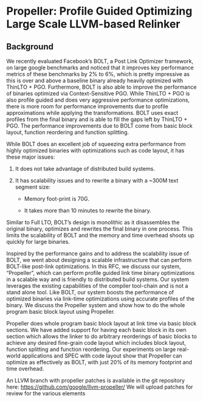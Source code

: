# Propeller: Profile Guided Optimizing Large Scale LLVM-based Relinker

## Background

We recently evaluated Facebook’s BOLT, a Post Link Optimizer
framework, on large google benchmarks and noticed that it improves key
performance metrics of these benchmarks by 2% to 6%, which is pretty
impressive as this is over and above a baseline binary already heavily
optimized with ThinLTO + PGO. Furthermore, BOLT is also able to
improve the performance of binaries optimized via Context-Sensitive
PGO. While ThinLTO + PGO is also profile guided and does very
aggressive performance optimizations, there is more room for
performance improvements due to profile approximations while applying
the transformations. BOLT uses exact profiles from the final binary
and is able to fill the gaps left by ThinLTO + PGO. The performance
improvements due to BOLT come from basic block layout, function
reordering and function splitting.

While BOLT does an excellent job of squeezing extra performance from highly optimized
binaries with optimizations such as code layout, it has these major issues:

1. It does not take advantage of distributed build systems.

2. It has scalability issues and to rewrite a binary with a ~300M text segment size:

   * Memory foot-print is 70G.
   
   * It takes more than 10 minutes to rewrite the binary.

Similar to Full LTO, BOLT’s design is monolithic as it disassembles
the original binary, optimizes and rewrites the final binary in one
process. This limits the scalability of BOLT and the memory and time
overhead shoots up quickly for large binaries.

Inspired by the performance gains and to address the scalability issue
of BOLT, we went about designing a scalable infrastructure that can
perform BOLT-like post-link optimizations. In this RFC, we discuss our
system, “Propeller”, which can perform profile guided link time binary
optimizations in a scalable way and is friendly to distributed build
systems. Our system leverages the existing capabilities of the
compiler tool-chain and is not a stand alone tool. Like BOLT, our
system boosts the performance of optimized binaries via link-time
optimizations using accurate profiles of the binary. We discuss the
Propeller system and show how to do the whole program basic block
layout using Propeller.

Propeller does whole program basic block layout at link time via basic
block sections. We have added support for having each basic block in
its own section which allows the linker to do arbitrary reorderings of
basic blocks to achieve any desired fine-grain code layout which
includes block layout, function splitting and function reordering.
Our experiments on large real-world applications and SPEC with code
layout show that Propeller can optimize as effectively as BOLT, with
just 20% of its memory footprint and time overhead.

An LLVM branch with propeller patches is available in the git
repository here: https://github.com/google/llvm-propeller/ We will
upload patches for review for the various elements
